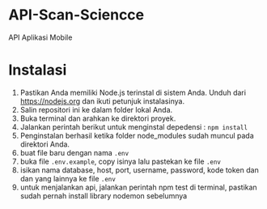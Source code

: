 # API-Scan-Sciencce
API Aplikasi Mobile


# Instalasi

1. Pastikan Anda memiliki Node.js terinstal di sistem Anda. Unduh dari https://nodejs.org  dan ikuti petunjuk instalasinya.
2. Salin repositori ini ke dalam folder lokal Anda.
3. Buka terminal dan arahkan ke direktori proyek.
4. Jalankan perintah berikut untuk menginstal depedensi :
   `npm install`
5. Penginstalan berhasil ketika folder node_modules sudah muncul pada direktori Anda.
6. buat file baru dengan nama `.env`
7. buka file `.env.example`, copy isinya lalu pastekan ke file `.env`
8. isikan nama database, host, port, username, password, kode token dan dan yang lainnya ke file `.env`
9. untuk menjalankan api, jalankan perintah npm test di terminal, pastikan sudah pernah install library nodemon sebelumnya
